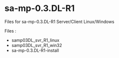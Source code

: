 # sa-mp-0.3.DL-R1

Files for sa-mp-0.3.DL-R1 Server/Client Linux/Windows

Files : 
- samp03DL_svr_R1_linux
- samp03DL_svr_R1_win32
- sa-mp-0.3.DL-R1-install
